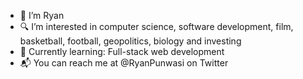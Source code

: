 - 👋 I’m Ryan
- 🔍 I’m interested in computer science, software development, film, basketball, football, geopolitics, biology and investing
- 🌱 Currently learning: Full-stack web development
- 📬 You can reach me at @RyanPunwasi on Twitter

<!---
ryanpunwasi/ryanpunwasi is a ✨ special ✨ repository because its `README.md` (this file) appears on your GitHub profile.
You can click the Preview link to take a look at your changes.
--->
